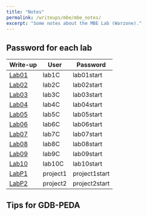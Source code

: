 ```yaml
---
title: "Notes"
permalink: /writeups/mbe/mbe_notes/
excerpt: "Some notes about the MBE Lab (Warzone)."
---
```


## Password for each lab

Write-up | User | Password
-------- | -----| --------
[Lab01](/writeups/mbe/lab1c/) | lab1C | lab01start
[Lab02](/writeups/mbe/lab2c/) | lab2C | lab02start
[Lab03](/writeups/mbe/lab3c/) | lab3C | lab03start
[Lab04](/writeups/mbe/lab4c/) | lab4C | lab04start
[Lab05](/writeups/mbe/lab5c/) | lab5C | lab05start
[Lab06](/writeups/mbe/lab6c/) | lab6C | lab06start
[Lab07](/writeups/mbe/lab7c/) | lab7C | lab07start
[Lab08](/writeups/mbe/lab8c/) | lab8C | lab08start
[Lab09](/writeups/mbe/lab9c/) | lab9C | lab09start
[Lab10](/writeups/mbe/lab10c/) | lab10C | lab10start
[LabP1](/writeups/mbe/project1/) | project1 | project1start
[LabP2](/writeups/mbe/project2/) | project2 | project2start

## Tips for GDB-PEDA
